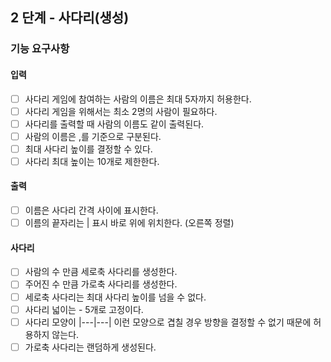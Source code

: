 ## 2 단계 - 사다리(생성)

### 기능 요구사항

#### 입력

* [ ] 사다리 게임에 참여하는 사람의 이름은 최대 5자까지 허용한다.
* [ ] 사다리 게임을 위해서는 최소 2명의 사람이 필요하다.
* [ ] 사다리를 출력할 때 사람의 이름도 같이 출력된다.
* [ ] 사람의 이름은 ,를 기준으로 구분된다.
* [ ] 최대 사다리 높이를 결정할 수 있다.
* [ ] 사다리 최대 높이는 10개로 제한한다.

#### 출력

* [ ] 이름은 사다리 간격 사이에 표시한다.
* [ ] 이름의 끝자리는 | 표시 바로 위에 위치한다. (오른쪽 정렬)

#### 사다리

* [ ] 사람의 수 만큼 세로축 사다리를 생성한다.
* [ ] 주어진 수 만큼 가로축 사다리를 생성한다.
* [ ] 세로축 사다리는 최대 사다리 높이를 넘을 수 없다.
* [ ] 사다리 넓이는 - 5개로 고정이다.
* [ ] 사다리 모양이 |---|---| 이런 모양으로 겹칠 경우 방향을 결정할 수 없기 때문에 허용하지 않는다.
* [ ] 가로축 사다리는 랜덤하게 생성된다.